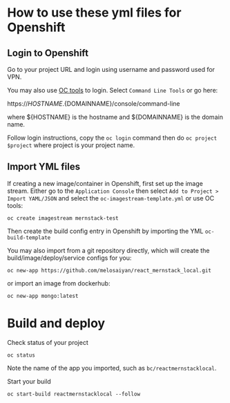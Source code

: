 # How to use these yml files for Openshift

## Login to Openshift

Go to your project URL and login using username and password used for VPN.

You may also use [OC tools](https://github.com/openshift/origin/releases/tag/v3.11.0) to login. Select `Command Line Tools` or go here:

https://${HOSTNAME}.${DOMAINNAME}/console/command-line

where ${HOSTNAME} is the hostname and ${DOMAINNAME} is the domain name.

Follow login instructions, copy the `oc login` command then do `oc project $project` where project is your project name. 

## Import YML files
If creating a new image/container in Openshift, first set up the image stream. Either go to the `Application Console` then select `Add to Project > Import YAML/JSON` and select the `oc-imagestream-template.yml` or use OC tools:

`oc create imagestream mernstack-test`

Then create the build config entry in Openshift by importing the YML `oc-build-template` 

You may also import from a git repository directly, which will create the build/image/deploy/service configs for you:

`oc new-app https://github.com/melosaiyan/react_mernstack_local.git`

or import an image from dockerhub:

`oc new-app mongo:latest`

# Build and deploy

Check status of your project

`oc status`

Note the name of the app you imported, such as `bc/reactmernstacklocal`.

Start your build

`oc start-build reactmernstacklocal --follow`


